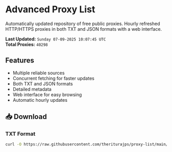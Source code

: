 # Advanced Proxy List

Automatically updated repository of free public proxies. Hourly refreshed HTTP/HTTPS proxies in both TXT and JSON formats with a web interface.

**Last Updated:** `Sunday 07-09-2025 10:07:45 UTC`  
**Total Proxies:** `40298`

## Features
- Multiple reliable sources
- Concurrent fetching for faster updates
- Both TXT and JSON formats
- Detailed metadata
- Web interface for easy browsing
- Automatic hourly updates

## 📥 Download

### TXT Format
```bash
curl -O https://raw.githubusercontent.com/theriturajps/proxy-list/main/proxies.txt